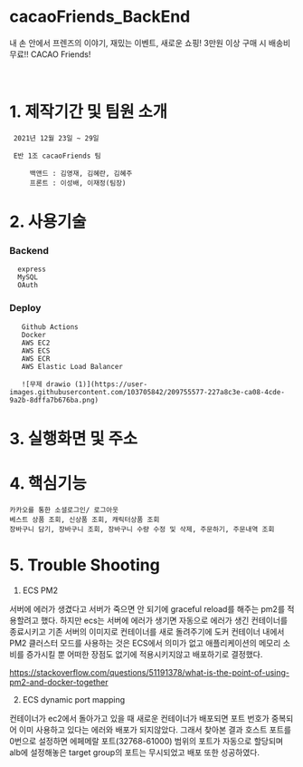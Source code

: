 # cacaoFriends_BackEnd

내 손 안에서 프렌즈의 이야기, 재밌는 이벤트, 새로운 쇼핑! 3만원 이상 구매 시 배송비 무료!! CACAO Friends!

</br>
<h1>1. 제작기간 및 팀원 소개</h1>

     2021년 12월 23일 ~ 29일 

     E반 1조 cacaoFriends 팀 

         백앤드 : 김영재, 김혜란, 김혜주
         프론트 : 이성배, 이재정(팀장)              
               
<h1>2. 사용기술</h1>

  <h3>Backend</h3>
      
      express
      MySQL
      OAuth
      
       
  <h3>Deploy</h3>
        
       Github Actions 
       Docker 
       AWS EC2
       AWS ECS
       AWS ECR
       AWS Elastic Load Balancer
       
       ![무제 drawio (1)](https://user-images.githubusercontent.com/103705842/209755577-227a8c3e-ca08-4cde-9a2b-8dffa7b676ba.png)

       
       
<h1>3. 실행화면 및 주소</h1>



<h1> 4. 핵심기능 </h1>

    카카오를 통한 소셜로그인/ 로그아웃 
    베스트 상품 조회, 신상품 조회, 캐릭터상품 조회 
    장바구니 담기, 장바구니 조회, 장바구니 수량 수정 및 삭제, 주문하기, 주문내역 조회 


<h1> 5. Trouble Shooting </h1>

1. ECS PM2 

서버에 에러가 생겼다고 서버가 죽으면 안 되기에 graceful reload를 해주는 pm2를 적용할려고 했다. 하지만 ecs는 서버에 에러가 생기면 자동으로 에러가 생긴 컨테이너를 종료시키고 기존 서버의 이미지로 컨테이너를 새로 돌려주기에 도커 컨테이너 내에서 PM2 클러스터 모드를 사용하는 것은 ECS에서 의미가 없고 애플리케이션의 메모리 소비를 증가시킬 뿐 어떠한 장점도 없기에 적용시키지않고 배포하기로 결정했다.

https://stackoverflow.com/questions/51191378/what-is-the-point-of-using-pm2-and-docker-together

2. ECS dynamic port mapping

컨테이너가 ec2에서 돌아가고 있을 때 새로운 컨테이너가 배포되면 포트 번호가 중복되어 이미 사용하고 있다는 에러와 배포가 되지않았다. 그래서 찾아본 결과 호스트 포트를 0번으로 설정하면 에페메랄 포트(32768-61000) 범위의 포트가 자동으로 할당되며 alb에 설정해놓은 target group의 포트는 무시되었고 배포 또한 성공하였다.
